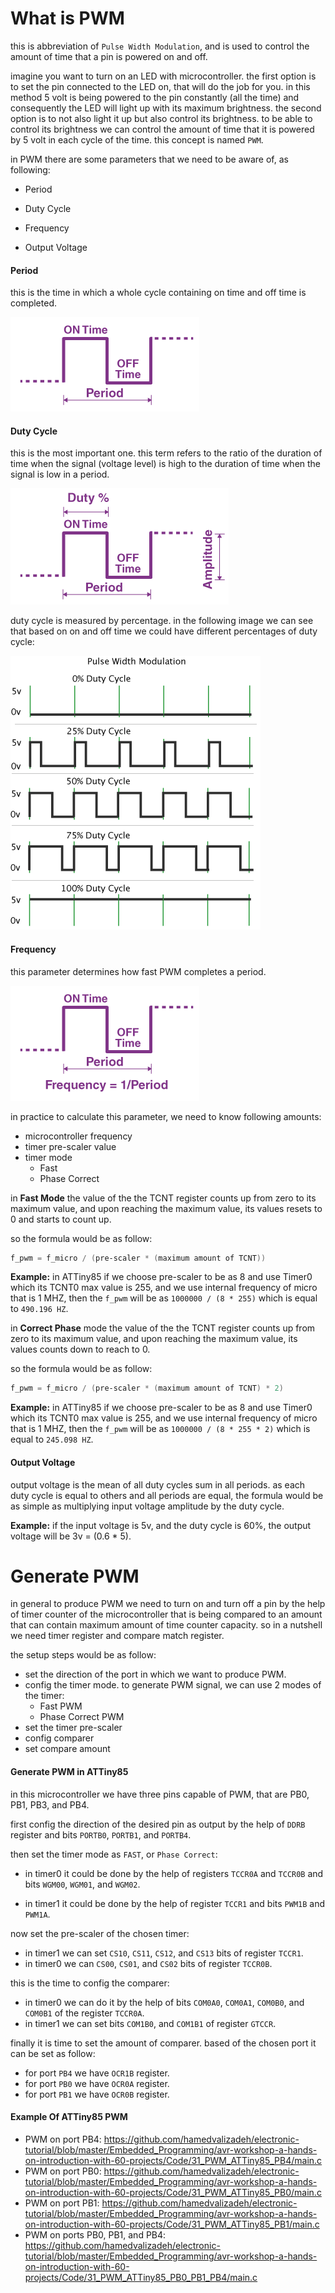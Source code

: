 # What is PWM

this is abbreviation of `Pulse Width Modulation`, and is used to control the amount of time that a pin is powered on and off.

imagine you want to turn on an LED with microcontroller. the first option is to set the pin connected to the LED on, that will do the job for you. in this method 5 volt is being powered to the pin constantly (all the time) and consequently the LED will light up with its maximum brightness. the second option is to not also light it up but also control its brightness. to be able to control its brightness we can control the amount of time that it is powered by 5 volt in each cycle of the time. this concept is named `PWM`.

in PWM there are some parameters that we need to be aware of, as following:

- Period

- Duty Cycle
- Frequency
- Output Voltage



#### Period

this is the time in which a whole cycle containing on time and off time is completed.

![](pwm-period.png)



#### Duty Cycle

this is the most important one. this term refers to the ratio of the duration of time when the signal (voltage level) is high to the duration of time when the signal is low in a period.

![](pwm-duty.png)



duty cycle is measured by percentage. in the following image we can see that based on on and off time we could have different percentages of duty cycle:

![](pwm-duty-cycle.png)



#### Frequency

this parameter determines how fast PWM completes a period.

![](pwm-frequency.png)

in practice to calculate this parameter, we need to know following amounts:

- microcontroller frequency
- timer pre-scaler value
- timer mode
  - Fast
  - Phase Correct



in **Fast Mode** the value of the the TCNT register counts up from zero to its maximum value, and upon reaching the maximum value, its values resets to 0 and starts to count up.

so the formula would be as follow:

```powershell
f_pwm = f_micro / (pre-scaler * (maximum amount of TCNT))
```

**Example:** in ATTiny85 if we choose pre-scaler to be as 8 and use Timer0 which its TCNT0 max value is 255, and we use internal frequency of micro that is 1 MHZ, then the `f_pwm` will be as `1000000 / (8 * 255)` which is equal to `490.196 HZ`.



in **Correct Phase** mode the value of the the TCNT register counts up from zero to its maximum value, and upon reaching the maximum value, its values counts down to reach to 0.

so the formula would be as follow:

```powershell
f_pwm = f_micro / (pre-scaler * (maximum amount of TCNT) * 2)
```

**Example:** in ATTiny85 if we choose pre-scaler to be as 8 and use Timer0 which its TCNT0 max value is 255, and we use internal frequency of micro that is 1 MHZ, then the `f_pwm` will be as `1000000 / (8 * 255 * 2)` which is equal to `245.098 HZ`.



#### Output Voltage

output voltage is the mean of all duty cycles sum in all periods. as each duty cycle is equal to others and all periods are equal, the formula would be as simple as multiplying input voltage amplitude by the duty cycle.

**Example:** if the input voltage is 5v, and the duty cycle is 60%, the output voltage will be 3v = (0.6 * 5).



# Generate PWM

in general to produce PWM we need to turn on and turn off a pin by the help of timer counter of the microcontroller that is  being compared to an amount that can contain maximum amount of time counter capacity. so in a nutshell we need timer register and compare match register.

the setup steps would be as follow:

- set the direction of the port in which we want to produce PWM.
- config the timer mode. to generate PWM signal, we can use 2 modes of the timer:
  - Fast PWM
  - Phase Correct PWM
- set the timer pre-scaler
- config comparer
- set compare amount



#### Generate PWM in ATTiny85

in this microcontroller we have three pins capable of PWM, that are PB0, PB1, PB3, and PB4.

first config the direction of the desired pin as output by the help of `DDRB` register and bits `PORTB0`, `PORTB1`, and `PORTB4`.



then set the timer mode as `FAST`, or `Phase Correct`:

- in timer0 it could be done by the help of registers `TCCR0A` and `TCCR0B` and bits `WGM00`, `WGM01`, and `WGM02`.

- in timer1 it could be done by the help of register `TCCR1` and bits `PWM1B` and `PWM1A`.



now set the pre-scaler of the chosen timer:

- in timer1 we can set `CS10`, `CS11`, `CS12`, and `CS13` bits of register `TCCR1`.
- in timer0 we can `CS00`, `CS01`, and `CS02` bits of register `TCCR0B`.



this is the time to config the comparer:

- in timer0 we can do it by the help of bits `COM0A0`, `COM0A1`, `COM0B0`, and `COM0B1` of the register `TCCR0A`.
- in timer1 we can set bits `COM1B0`, and `COM1B1` of register `GTCCR`.



finally it is time to set the amount of comparer. based of the chosen port it can be set as follow:

- for port `PB4` we have `OCR1B` register.
- for port `PB0` we have `OCR0A` register.
- for port `PB1` we have `OCR0B` register.



#### Example Of ATTiny85 PWM

- PWM on port PB4: https://github.com/hamedvalizadeh/electronic-tutorial/blob/master/Embedded_Programming/avr-workshop-a-hands-on-introduction-with-60-projects/Code/31_PWM_ATTiny85_PB4/main.c
- PWM on port PB0: https://github.com/hamedvalizadeh/electronic-tutorial/blob/master/Embedded_Programming/avr-workshop-a-hands-on-introduction-with-60-projects/Code/31_PWM_ATTiny85_PB0/main.c
- PWM on port PB1: https://github.com/hamedvalizadeh/electronic-tutorial/blob/master/Embedded_Programming/avr-workshop-a-hands-on-introduction-with-60-projects/Code/31_PWM_ATTiny85_PB1/main.c
- PWM on ports PB0, PB1, and PB4: https://github.com/hamedvalizadeh/electronic-tutorial/blob/master/Embedded_Programming/avr-workshop-a-hands-on-introduction-with-60-projects/Code/31_PWM_ATTiny85_PB0_PB1_PB4/main.c



